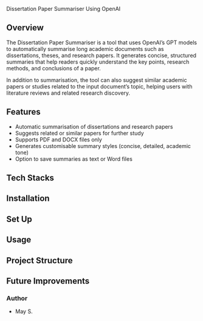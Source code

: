 Dissertation Paper Summariser Using OpenAI

## Overview
The Dissertation Paper Summariser is a tool that uses OpenAI’s GPT models to automatically summarise long academic documents such as dissertations, theses, and research papers. It generates concise, structured summaries that help readers quickly understand the key points, research methods, and conclusions of a paper.

In addition to summarisation, the tool can also suggest similar academic papers or studies related to the input document’s topic, helping users with literature reviews and related research discovery.

## Features
- Automatic summarisation of dissertations and research papers
- Suggests related or similar papers for further study
- Supports PDF and DOCX files only
- Generates customisable summary styles (concise, detailed, academic tone)
- Option to save summaries as text or Word files

## Tech Stacks
## Installation
## Set Up
## Usage
## Project Structure
## Future Improvements

### Author
- May S.
